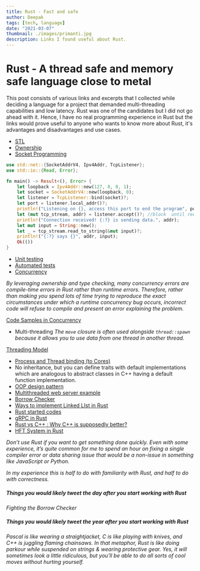 ```yaml
---
title: Rust - Fast and safe
author: Deepak
tags: [tech, language]
date: "2021-03-07"
thumbnail: ./images/primanti.jpg
description: Links I found useful about Rust.
---
```


# Rust - A thread safe and memory safe language close to metal
This post consists of various links and excerpts that I collected while deciding a language for a project that demanded multi-threading capabilities and low latency. Rust was one of the candidates but I did not go ahead with it. Hence, I have no real programming experience in Rust but the links would prove useful to anyone who wants to know more about Rust, it's advantages and disadvantages and use cases.

* [STL](https://doc.rust-lang.org/nightly/std/)
* [Ownership](https://doc.rust-lang.org/book/ch04-00-understanding-ownership.html)
* [Socket Programming](https://doc.rust-lang.org/std/net/index.html)

```rust
use std::net::{SocketAddrV4, Ipv4Addr, TcpListener};
use std::io::{Read, Error};

fn main() -> Result<(), Error> {
    let loopback = Ipv4Addr::new(127, 0, 0, 1);
    let socket = SocketAddrV4::new(loopback, 0);
    let listener = TcpListener::bind(socket)?;
    let port = listener.local_addr()?;
    println!("Listening on {}, access this port to end the program", port);
    let (mut tcp_stream, addr) = listener.accept()?; //block  until requested
    println!("Connection received! {:?} is sending data.", addr);
    let mut input = String::new();
    let _ = tcp_stream.read_to_string(&mut input)?;
    println!("{:?} says {}", addr, input);
    Ok(())
}
```

* [Unit testing](https://doc.rust-lang.org/stable/rust-by-example/testing.html)
* [Automated tests](https://doc.rust-lang.org/book/ch11-00-testing.html)
* [Concurrency](https://doc.rust-lang.org/book/ch16-00-concurrency.html)

_By leveraging ownership and type checking, many concurrency errors are compile-time errors in Rust rather than runtime errors. Therefore, rather than making you spend lots of time trying to reproduce the exact circumstances under which a runtime concurrency bug occurs, incorrect code will refuse to compile and present an error explaining the problem._

[Code Samples in Concurrency](https://rust-lang-nursery.github.io/rust-cookbook/concurrency.html)
* Multi-threading
_The `move` closure is often used alongside `thread::spawn` because it allows you to use data from one thread in another thread._

[Threading Model](https://doc.rust-lang.org/std/thread/)
* [Process and Thread binding (to Cores)](https://nitschinger.at/Binding-Threads-And-Processes-to-CPUs-in-Rust/)
* No inheritance, but you can define traits with default implementations which are analogous to abstract classes in C++ having a default function implementation.
* [OOP design pattern](https://doc.rust-lang.org/book/ch17-03-oo-design-patterns.html)
* [Multithreaded web server example](https://doc.rust-lang.org/book/ch20-00-final-project-a-web-server.html)
* [Borrow Checker](https://blog.logrocket.com/introducing-the-rust-borrow-checker/)
* [Ways to implement Linked LIst in Rust](https://rust-unofficial.github.io/too-many-lists/index.html)
* [Rust started codes](https://stevedonovan.github.io/rust-gentle-intro/1-basics.html)
* [gRPC in Rust](https://blog.logrocket.com/rust-and-grpc-a-complete-guide/)
* [Rust vs C++ :  Why C++ is supposedly better?](https://www.viva64.com/en/b/0733/)
* [HFT System in Rust](https://www.reddit.com/r/rust/comments/bhtuah/production_deployment_of_rust_in_hft_system_at/?utm_source=share&utm_medium=web2x)

_Don’t use Rust if you want to get something done quickly. Even with some experience, it’s quite common for me to spend an hour on fixing a single compiler error or data sharing issue that would be a non-issue in something like JavaScript or Python._

_In my experience this is half to do with familiarity with Rust, and half to do with correctness._


##### Things you would likely tweet the day after you start working with Rust
_Fighting the Borrow Checker_

##### Things you would likely tweet the year after you start working with Rust
_Pascal is like wearing a straightjacket, C is like playing with knives, and C++ is juggling flaming chainsaws. In that metaphor, Rust is like doing parkour while suspended on strings & wearing protective gear. Yes, it will sometimes look a little ridiculous, but you'll be able to do all sorts of cool moves without hurting yourself._
